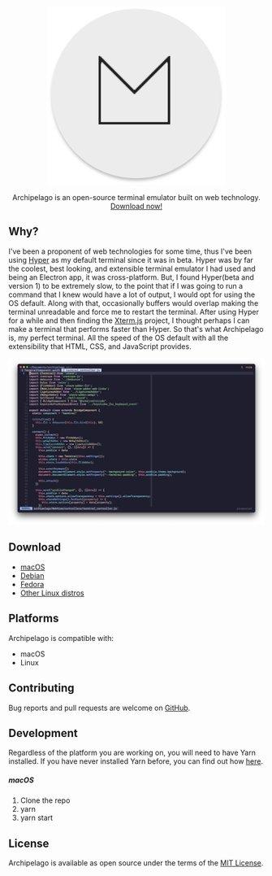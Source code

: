 <p align="center">
  <a href="https://github.com/npezza93/archipelago">
    <img src="https://raw.githubusercontent.com/npezza93/archipelago/master/.github/logo.png" width="350">
  </a>

  <p align="center">
    Archipelago is an open-source terminal emulator built on web technology.
    <br>
    <a href="https://archipelago-terminal.herokuapp.com/download">Download now!</a>
  </p>
</p>

## Why?
I've been a proponent of web technologies for some time, thus I've been using
[Hyper](https://github.com/zeit/hyper) as my default terminal since it was in beta.
Hyper was by far the coolest, best looking, and extensible terminal emulator I had used and being an Electron app, it was cross-platform. But, I found Hyper(beta and version 1) to be extremely slow, to the point that if I was going to run a command that I knew would have a lot of output, I would opt for using the OS default. Along with that, occasionally buffers would overlap making the terminal unreadable and force me to restart the terminal. After using Hyper for a while and then finding the [Xterm.js](https://xtermjs.org/) project, I thought perhaps I can make a terminal that performs faster than Hyper. So that's what Archipelago is, my perfect terminal. All the speed of the OS default with all the extensibility that HTML, CSS, and JavaScript provides.

![Screenshot](https://raw.githubusercontent.com/npezza93/archipelago/master/.github/screenshot.png)

## Download
-   [macOS](https://archipelago-terminal.herokuapp.com/download/osx)
-   [Debian](https://archipelago-terminal.herokuapp.com/download/linux_deb_64)
-   [Fedora](https://archipelago-terminal.herokuapp.com/download/linux_rpm_64)
-   [Other Linux distros](https://archipelago-terminal.herokuapp.com/download/64)

## Platforms
Archipelago is compatible with:

-   macOS
-   Linux

## Contributing
Bug reports and pull requests are welcome on [GitHub](https://github.com/npezza93/archipelago).

## Development
Regardless of the platform you are working on, you will need to have Yarn installed. If you have never installed Yarn before, you can find out how [here](https://yarnpkg.com/en/docs/install).

##### macOS
1.  Clone the repo
1.  yarn
1.  yarn start

## License

Archipelago is available as open source under the terms of the [MIT License](http://opensource.org/licenses/MIT).
